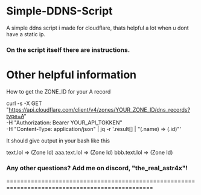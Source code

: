 # Simple-DDNS-Script
A simple ddns script i made for cloudflare, thats helpful a lot when u dont have a static ip.

### On the script itself there are instructions.


Other helpful information 
================================================================================================
How to get the ZONE_ID for your A record

curl -s -X GET "https://api.cloudflare.com/client/v4/zones/YOUR_ZONE_ID/dns_records?type=A" \
  -H "Authorization: Bearer YOUR_API_TOKKEN" \
  -H "Content-Type: application/json" | jq -r '.result[] | "\(.name) => \(.id)"'

It should give output in your bash like this

text.lol => (Zone Id) 
aaa.text.lol => (Zone Id) 
bbb.text.lol => (Zone Id)

### Any other questions? Add me on discord, "the_real_astr4x"!
================================================================================================
